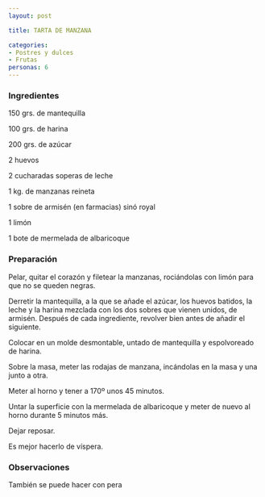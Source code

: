 ```yaml
---
layout: post

title: TARTA DE MANZANA

categories:
- Postres y dulces
- Frutas
personas: 6 
---
```

<h3>Ingredientes</h3>
150 grs. de mantequilla

100 grs. de harina

200 grs. de azúcar

2 huevos

2 cucharadas soperas de leche

1 kg. de manzanas reineta

1 sobre de armisén (en farmacias) sinó royal

1 limón

1 bote de mermelada de albaricoque

<h3>Preparación</h3>
Pelar, quitar el corazón y filetear la manzanas, rociándolas con limón para que no se queden negras.

Derretir la mantequilla, a la que se añade el azúcar, los huevos batidos, la leche y la harina mezclada con los dos sobres que vienen unidos, de armisén. Después de cada ingrediente, revolver bien antes de añadir el siguiente.

Colocar en un molde desmontable, untado de mantequilla y espolvoreado de harina.

Sobre la masa, meter las rodajas de manzana, incándolas en la masa y una junto a otra.

Meter al horno y tener a 170&ordm; unos 45 minutos.

Untar la superficie con la mermelada de albaricoque y meter de nuevo al horno durante 5 minutos más.

Dejar reposar.

Es mejor hacerlo de víspera.

<h3>Observaciones</h3>
También se puede hacer con pera

